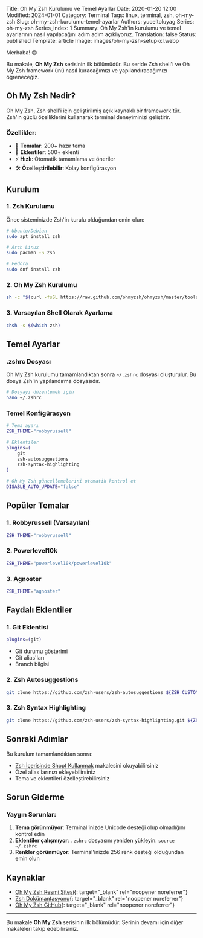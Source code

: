 Title: Oh My Zsh Kurulumu ve Temel Ayarlar
Date: 2020-01-20 12:00
Modified: 2024-01-01
Category: Terminal
Tags: linux, terminal, zsh, oh-my-zsh
Slug: oh-my-zsh-kurulumu-temel-ayarlar
Authors: yuceltoluyag
Series: oh-my-zsh
Series_index: 1
Summary: Oh My Zsh'in kurulumu ve temel ayarlarının nasıl yapılacağını adım adım açıklıyoruz.
Translation: false
Status: published
Template: article
Image: images/oh-my-zsh-setup-xl.webp

Merhaba! 😊

Bu makale, **Oh My Zsh** serisinin ilk bölümüdür. Bu seride Zsh shell'i ve Oh My Zsh framework'ünü nasıl kuracağımızı ve yapılandıracağımızı öğreneceğiz.

## Oh My Zsh Nedir?

Oh My Zsh, Zsh shell'i için geliştirilmiş açık kaynaklı bir framework'tür. Zsh'in güçlü özelliklerini kullanarak terminal deneyiminizi geliştirir.

### Özellikler:

- 🎨 **Temalar**: 200+ hazır tema
- 🔌 **Eklentiler**: 500+ eklenti
- ⚡ **Hızlı**: Otomatik tamamlama ve öneriler
- 🛠️ **Özelleştirilebilir**: Kolay konfigürasyon

## Kurulum

### 1. Zsh Kurulumu

Önce sisteminizde Zsh'in kurulu olduğundan emin olun:

```bash
# Ubuntu/Debian
sudo apt install zsh

# Arch Linux
sudo pacman -S zsh

# Fedora
sudo dnf install zsh
```

### 2. Oh My Zsh Kurulumu

```bash
sh -c "$(curl -fsSL https://raw.github.com/ohmyzsh/ohmyzsh/master/tools/install.sh)"
```

### 3. Varsayılan Shell Olarak Ayarlama

```bash
chsh -s $(which zsh)
```

## Temel Ayarlar

### .zshrc Dosyası

Oh My Zsh kurulumu tamamlandıktan sonra `~/.zshrc` dosyası oluşturulur. Bu dosya Zsh'in yapılandırma dosyasıdır.

```bash
# Dosyayı düzenlemek için
nano ~/.zshrc
```

### Temel Konfigürasyon

```bash
# Tema ayarı
ZSH_THEME="robbyrussell"

# Eklentiler
plugins=(
    git
    zsh-autosuggestions
    zsh-syntax-highlighting
)

# Oh My Zsh güncellemelerini otomatik kontrol et
DISABLE_AUTO_UPDATE="false"
```

## Popüler Temalar

### 1. Robbyrussell (Varsayılan)

```bash
ZSH_THEME="robbyrussell"
```

### 2. Powerlevel10k

```bash
ZSH_THEME="powerlevel10k/powerlevel10k"
```

### 3. Agnoster

```bash
ZSH_THEME="agnoster"
```

## Faydalı Eklentiler

### 1. Git Eklentisi

```bash
plugins=(git)
```

- Git durumu gösterimi
- Git alias'ları
- Branch bilgisi

### 2. Zsh Autosuggestions

```bash
git clone https://github.com/zsh-users/zsh-autosuggestions ${ZSH_CUSTOM:-~/.oh-my-zsh/custom}/plugins/zsh-autosuggestions
```

### 3. Zsh Syntax Highlighting

```bash
git clone https://github.com/zsh-users/zsh-syntax-highlighting.git ${ZSH_CUSTOM:-~/.oh-my-zsh/custom}/plugins/zsh-syntax-highlighting
```

## Sonraki Adımlar

Bu kurulum tamamlandıktan sonra:

- [Zsh İçerisinde Shopt Kullanmak](/zsh-icerisinde-shopt-kullanmak/) makalesini okuyabilirsiniz
- Özel alias'larınızı ekleyebilirsiniz
- Tema ve eklentileri özelleştirebilirsiniz

## Sorun Giderme

### Yaygın Sorunlar:

1. **Tema görünmüyor**: Terminal'inizde Unicode desteği olup olmadığını kontrol edin
2. **Eklentiler çalışmıyor**: `.zshrc` dosyasını yeniden yükleyin: `source ~/.zshrc`
3. **Renkler görünmüyor**: Terminal'inizde 256 renk desteği olduğundan emin olun

## Kaynaklar

- [Oh My Zsh Resmi Sitesi](https://ohmyz.sh/){: target="_blank" rel="noopener noreferrer"}
- [Zsh Dokümantasyonu](https://zsh.sourceforge.io/Doc/){: target="_blank" rel="noopener noreferrer"}
- [Oh My Zsh GitHub](https://github.com/ohmyzsh/ohmyzsh){: target="_blank" rel="noopener noreferrer"}

---

Bu makale **Oh My Zsh** serisinin ilk bölümüdür. Serinin devamı için diğer makaleleri takip edebilirsiniz.
